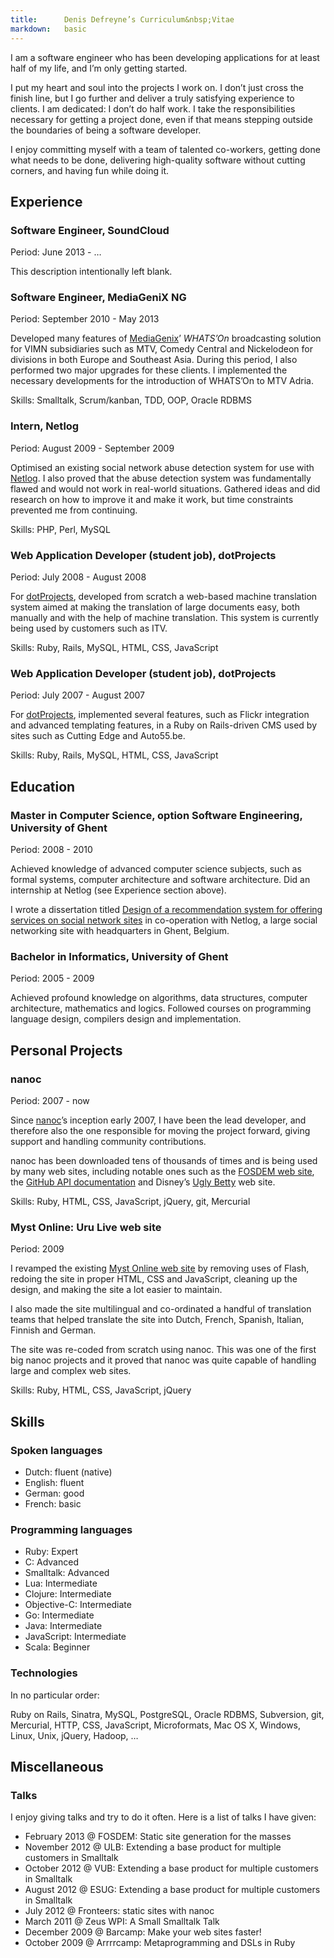 ```yaml
---
title:      Denis Defreyne’s Curriculum&nbsp;Vitae
markdown:   basic
---
```


I am a software engineer who has been developing applications for at least half of my life, and I’m only getting started.

I put my heart and soul into the projects I work on. I don’t just cross the finish line, but I go further and deliver a truly satisfying experience to clients. I am dedicated: I don’t do half work. I take the responsibilities necessary for getting a project done, even if that means stepping outside the boundaries of being a software developer.

I enjoy committing myself with a team of talented co-workers, getting done what needs to be done, delivering high-quality software without cutting corners, and having fun while doing it.

Experience
----------

### Software Engineer, SoundCloud

Period: June 2013 - …

This description intentionally left blank.

### Software Engineer, MediaGeniX NG

Period: September 2010 - May 2013

Developed many features of [MediaGenix](http://mediagenix.tv)’ _WHATS’On_ broadcasting solution for VIMN subsidiaries such as MTV, Comedy Central and Nickelodeon for divisions in both Europe and Southeast Asia. During this period, I also performed two major upgrades for these clients. I implemented the necessary developments for the introduction of WHATS’On to MTV Adria.

Skills: Smalltalk, Scrum/kanban, TDD, OOP, Oracle RDBMS

### Intern, Netlog

Period: August 2009 - September 2009

Optimised an existing social network abuse detection system for use with [Netlog](http://netlog.com/). I also proved that the abuse detection system was fundamentally flawed and would not work in real-world situations. Gathered ideas and did research on how to improve it and make it work, but time constraints prevented me from continuing.

Skills: PHP, Perl, MySQL

### Web Application Developer (student job), dotProjects

Period: July 2008 - August 2008

For [dotProjects](http://dotprojects.be/), developed from scratch a web-based machine translation system aimed at making the translation of large documents easy, both manually and with the help of machine translation. This system is currently being used by customers such as ITV.

Skills: Ruby, Rails, MySQL, HTML, CSS, JavaScript

### Web Application Developer (student job), dotProjects

Period: July 2007 - August 2007

For [dotProjects](http://dotprojects.be/), implemented several features, such as Flickr integration and advanced templating features, in a Ruby on Rails-driven CMS used by sites such as Cutting Edge and Auto55.be.

Skills: Ruby, Rails, MySQL, HTML, CSS, JavaScript

Education
---------

### Master in Computer Science, option Software Engineering, University of Ghent

Period: 2008 - 2010

Achieved knowledge of advanced computer science subjects, such as formal systems, computer architecture and software architecture. Did an internship at Netlog (see Experience section above).

I wrote a dissertation titled [Design of a recommendation system for offering services on social network sites](http://stoneship.org/pub/thesis.pdf) in co-operation with Netlog, a large social networking site with headquarters in Ghent, Belgium.

### Bachelor in Informatics, University of Ghent

Period: 2005 - 2009

Achieved profound knowledge on algorithms, data structures, computer architecture, mathematics and logics. Followed  courses on programming language design, compilers design and implementation.

Personal Projects
-----------------

### nanoc

Period: 2007 - now

Since [nanoc](http://nanoc.ws/)’s inception early 2007, I have been the lead developer, and therefore also the one responsible for moving the project forward, giving support and handling community contributions.

nanoc has been downloaded tens of thousands of times and is being used by many web sites, including notable ones such as the [FOSDEM web site](http://fosdem.org), the [GitHub API documentation](http://developer.github.com/) and Disney’s [Ugly Betty](http://www.dadt.com/uglybetty/) web site.

Skills: Ruby, HTML, CSS, JavaScript, jQuery, git, Mercurial

### Myst Online: Uru Live web site

Period: 2009

I revamped the existing [Myst Online web site](http://mystonline.com/) by removing uses of Flash, redoing the site in proper HTML, CSS and JavaScript, cleaning up the design, and making the site a lot easier to maintain.

I also made the site multilingual and co-ordinated a handful of translation teams that helped translate the site into Dutch, French, Spanish, Italian, Finnish and German.

The site was re-coded from scratch using nanoc. This was one of the first big nanoc projects and it proved that nanoc was quite capable of handling large and complex web sites.

Skills: Ruby, HTML, CSS, JavaScript, jQuery

Skills
------

### Spoken languages

* Dutch: fluent (native)
* English: fluent
* German: good
* French: basic

### Programming languages

* Ruby: Expert
* C: Advanced
* Smalltalk: Advanced
* Lua: Intermediate
* Clojure: Intermediate
* Objective-C: Intermediate
* Go: Intermediate
* Java: Intermediate
* JavaScript: Intermediate
* Scala: Beginner

### Technologies

In no particular order:

Ruby on Rails, Sinatra, MySQL, PostgreSQL, Oracle RDBMS, Subversion, git, Mercurial, HTTP, CSS, JavaScript, Microformats, Mac OS X, Windows, Linux, Unix, jQuery, Hadoop, …

Miscellaneous
-------------

### Talks

I enjoy giving talks and try to do it often. Here is a list of talks I have given:

* February 2013 @ FOSDEM: Static site generation for the masses
* November 2012 @ ULB: Extending a base product for multiple customers in Smalltalk
* October 2012 @ VUB: Extending a base product for multiple customers in Smalltalk
* August 2012 @ ESUG: Extending a base product for multiple customers in Smalltalk
* July 2012 @ Fronteers: static sites with nanoc
* March 2011 @ Zeus WPI: A Small Smalltalk Talk
* December 2009 @ Barcamp: Make your web sites faster!
* October 2009 @ Arrrrcamp: Metaprogramming and DSLs in Ruby
